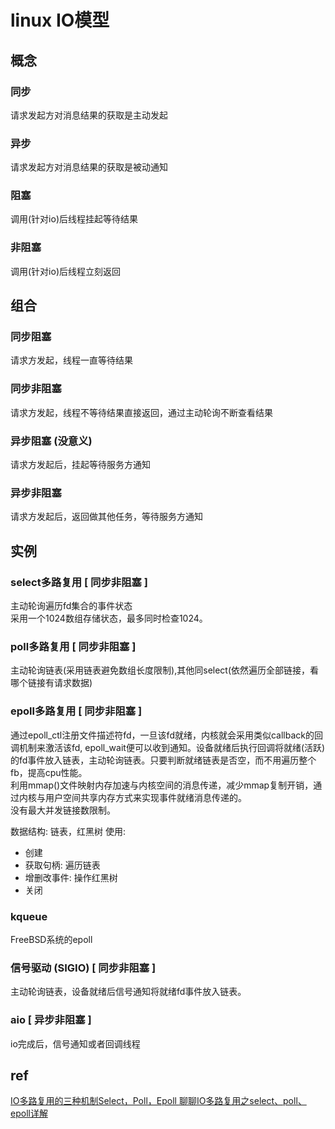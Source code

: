# linux IO模型

## 概念  
### 同步  
请求发起方对消息结果的获取是主动发起  
  
### 异步  
请求发起方对消息结果的获取是被动通知  
  
### 阻塞  
调用(针对io)后线程挂起等待结果  
  
### 非阻塞  
调用(针对io)后线程立刻返回  
  
## 组合  
### 同步阻塞  
请求方发起，线程一直等待结果  
  
### 同步非阻塞  
请求方发起，线程不等待结果直接返回，通过主动轮询不断查看结果  
  
### 异步阻塞 (没意义)  
请求方发起后，挂起等待服务方通知  
  
### 异步非阻塞  
请求方发起后，返回做其他任务，等待服务方通知  
  
## 实例  
### select多路复用 [ 同步非阻塞 ]  
主动轮询遍历fd集合的事件状态  
采用一个1024数组存储状态，最多同时检查1024。  
  
### poll多路复用 [ 同步非阻塞 ]  
主动轮询链表(采用链表避免数组长度限制),其他同select(依然遍历全部链接，看哪个链接有请求数据)  
  
### epoll多路复用 [ 同步非阻塞 ]  
通过epoll_ctl注册文件描述符fd，一旦该fd就绪，内核就会采用类似callback的回调机制来激活该fd, epoll_wait便可以收到通知。设备就绪后执行回调将就绪(活跃)的fd事件放入链表，主动轮询链表。只要判断就绪链表是否空，而不用遍历整个fb，提高cpu性能。  
利用mmap()文件映射内存加速与内核空间的消息传递，减少mmap复制开销，通过内核与用户空间共享内存方式来实现事件就绪消息传递的。  
没有最大并发链接数限制。

数据结构: 链表，红黑树
使用: 
- 创建
- 获取句柄: 遍历链表
- 增删改事件: 操作红黑树
- 关闭


### kqueue
FreeBSD系统的epoll  
  
### 信号驱动 (SIGIO) [ 同步非阻塞 ]  
主动轮询链表，设备就绪后信号通知将就绪fd事件放入链表。  
  
### aio [ 异步非阻塞 ]  
io完成后，信号通知或者回调线程  
  
## ref
[ IO多路复用的三种机制Select，Poll，Epoll ](https://www.jianshu.com/p/397449cadc9a)
[ 聊聊IO多路复用之select、poll、epoll详解 ](https://my.oschina.net/xianggao/blog/663655)